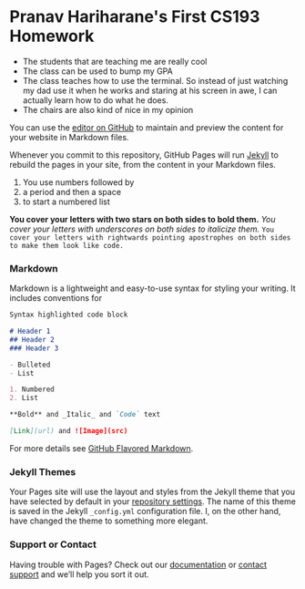 # Pranav Hariharane's First CS193 Homework

- The students that are teaching me are really cool 
- The class can be used to bump my GPA
- The class teaches how to use the terminal. So instead of just watching my dad use it when he works and staring at his screen in awe, I can actually learn how to do what he does.
- The chairs are also kind of nice in my opinion

You can use the [editor on GitHub](https://github.com/kalutes/CS193_Fall18_Lab1/edit/master/index.md) to maintain and preview the content for your website in Markdown files.

Whenever you commit to this repository, GitHub Pages will run [Jekyll](https://jekyllrb.com/) to rebuild the pages in your site, from the content in your Markdown files.

1. You use numbers followed by
2. a period and then a space
3. to start a numbered list

**You cover your letters with two stars on both sides to bold them.** 
_You cover your letters with underscores on both sides to italicize them._
`You cover your letters with rightwards pointing apostrophes on both sides to make them look like code.`



### Markdown

Markdown is a lightweight and easy-to-use syntax for styling your writing. It includes conventions for


```markdown
Syntax highlighted code block

# Header 1
## Header 2
### Header 3

- Bulleted
- List

1. Numbered
2. List

**Bold** and _Italic_ and `Code` text

[Link](url) and ![Image](src)
```

For more details see [GitHub Flavored Markdown](https://guides.github.com/features/mastering-markdown/).

### Jekyll Themes

Your Pages site will use the layout and styles from the Jekyll theme that you have selected by default in your [repository settings](https://github.com/kalutes/CS193_Fall18_Lab1/settings). The name of this theme is saved in the Jekyll `_config.yml` configuration file. I, on the other hand, have changed the theme to something more elegant.

### Support or Contact

Having trouble with Pages? Check out our [documentation](https://help.github.com/categories/github-pages-basics/) or [contact support](https://github.com/contact) and we’ll help you sort it out.
